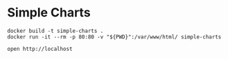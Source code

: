 
# Simple Charts
```
docker build -t simple-charts .
docker run -it --rm -p 80:80 -v "${PWD}":/var/www/html/ simple-charts

open http://localhost
```

